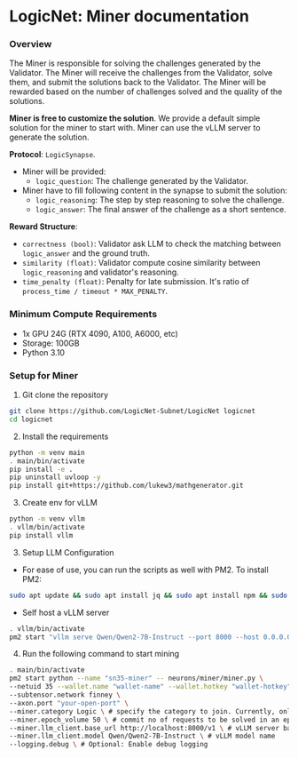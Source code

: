 # LogicNet: Miner documentation

### Overview

The Miner is responsible for solving the challenges generated by the Validator. The Miner will receive the challenges from the Validator, solve them, and submit the solutions back to the Validator. The Miner will be rewarded based on the number of challenges solved and the quality of the solutions.

**Miner is free to customize the solution**. We provide a default simple solution for the miner to start with. Miner can use the vLLM server to generate the solution.

**Protocol**: `LogicSynapse`. 
- Miner will be provided:
    - `logic_question`: The challenge generated by the Validator.
- Miner have to fill following content in the synapse to submit the solution:
    - `logic_reasoning`: The step by step reasoning to solve the challenge.
    - `logic_answer`: The final answer of the challenge as a short sentence.

**Reward Structure**:
- `correctness (bool)`: Validator ask LLM to check the matching between `logic_answer` and the ground truth.
- `similarity (float)`: Validator compute cosine similarity between `logic_reasoning` and validator's reasoning.
- `time_penalty (float)`: Penalty for late submission. It's ratio of `process_time / timeout * MAX_PENALTY`.

### Minimum Compute Requirements
- 1x GPU 24G (RTX 4090, A100, A6000, etc)
- Storage: 100GB
- Python 3.10

### Setup for Miner
1. Git clone the repository
```bash
git clone https://github.com/LogicNet-Subnet/LogicNet logicnet
cd logicnet
```
2. Install the requirements
```bash
python -m venv main
. main/bin/activate
pip install -e .
pip uninstall uvloop -y
pip install git+https://github.com/lukew3/mathgenerator.git
```
3. Create env for vLLM
```bash
python -m venv vllm
. vllm/bin/activate
pip install vllm
```
3. Setup LLM Configuration

- For ease of use, you can run the scripts as well with PM2. To install PM2:
```bash
sudo apt update && sudo apt install jq && sudo apt install npm && sudo npm install pm2 -g && pm2 update
```
- Self host a vLLM server
```bash
. vllm/bin/activate
pm2 start "vllm serve Qwen/Qwen2-7B-Instruct --port 8000 --host 0.0.0.0" --name "sn35-vllm" # change port and host to your preference
```
4. Run the following command to start mining
```bash
. main/bin/activate
pm2 start python --name "sn35-miner" -- neurons/miner/miner.py \
--netuid 35 --wallet.name "wallet-name" --wallet.hotkey "wallet-hotkey" \
--subtensor.network finney \
--axon.port "your-open-port" \
--miner.category Logic \ # specify the category to join. Currently, only Logic is supported
--miner.epoch_volume 50 \ # commit no of requests to be solved in an epoch. It will affect the reward calculation
--miner.llm_client.base_url http://localhost:8000/v1 \ # vLLM server base url
--miner.llm_client.model Qwen/Qwen2-7B-Instruct \ # vLLM model name
--logging.debug \ # Optional: Enable debug logging
```


